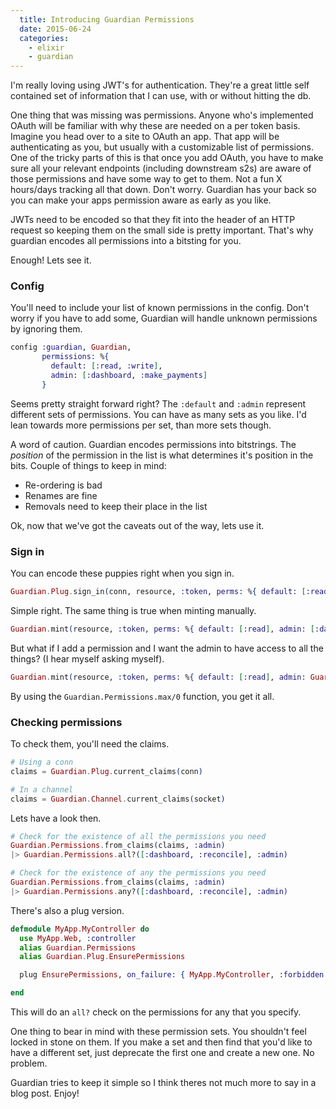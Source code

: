 ```yaml
---
  title: Introducing Guardian Permissions
  date: 2015-06-24
  categories:
    - elixir
    - guardian
---
```


I'm really loving using JWT's for authentication. They're a great little self
contained set of information that I can use, with or without hitting the db.

One thing that was missing was permissions. Anyone who's implemented OAuth will
be familiar with why these are needed on a per token basis. Imagine you head
over to a site to OAuth an app. That app will be authenticating as you, but
usually with a customizable list of permissions. One of the tricky parts of this
is that once you add OAuth, you have to make sure all your relevant endpoints
(including downstream s2s) are aware of those permissions and have some way to
get to them. Not a fun X hours/days tracking all that down. Don't worry.
Guardian has your back so you can make your apps permission aware as early as
you like.

JWTs need to be encoded so that they fit into the header of an HTTP request so
keeping them on the small side is pretty important. That's why guardian encodes
all permissions into a bitsting for you.

Enough! Lets see it.

### Config

You'll need to include your list of known permissions in the config. Don't worry
if you have to add some, Guardian will handle unknown permissions by ignoring
them.

```elixir
config :guardian, Guardian,
       permissions: %{
         default: [:read, :write],
         admin: [:dashboard, :make_payments]
       }
```

Seems pretty straight forward right? The `:default` and `:admin` represent
different sets of permissions. You can have as many sets as you like. I'd lean
towards more permissions per set, than more sets though.

A word of caution. Guardian encodes permissions into bitstrings. The _position_
of the permission in the list is what determines it's position in the bits.
Couple of things to keep in mind:

* Re-ordering is bad
* Renames are fine
* Removals need to keep their place in the list

Ok, now that we've got the caveats out of the way, lets use it.

### Sign in

You can encode these puppies right when you sign in.

```elixir
Guardian.Plug.sign_in(conn, resource, :token, perms: %{ default: [:read], admin: [:dashboard]})
```

Simple right. The same thing is true when minting manually.

```elixir
Guardian.mint(resource, :token, perms: %{ default: [:read], admin: [:dashboard]})
```

But what if I add a permission and I want the admin to have access to all the
things? (I hear myself asking myself).

```elixir
Guardian.mint(resource, :token, perms: %{ default: [:read], admin: Guardian.Permissions.max})
```

By using the `Guardian.Permissions.max/0` function, you get it all.

### Checking permissions

To check them, you'll need the claims.

```elixir
# Using a conn
claims = Guardian.Plug.current_claims(conn)

# In a channel
claims = Guardian.Channel.current_claims(socket)
```

Lets have a look then.

```elixir
# Check for the existence of all the permissions you need
Guardian.Permissions.from_claims(claims, :admin)
|> Guardian.Permissions.all?([:dashboard, :reconcile], :admin)

# Check for the existence of any the permissions you need
Guardian.Permissions.from_claims(claims, :admin)
|> Guardian.Permissions.any?([:dashboard, :reconcile], :admin)
```

There's also a plug version.

```elixir
defmodule MyApp.MyController do
  use MyApp.Web, :controller
  alias Guardian.Permissions
  alias Guardian.Plug.EnsurePermissions

  plug EnsurePermissions, on_failure: { MyApp.MyController, :forbidden }, admin: [:dashboard]

end
```

This will do an `all?` check on the permissions for any that you specify.

One thing to bear in mind with these permission sets. You shouldn't feel locked
in stone on them. If you make a set and then find that you'd like to have a
different set, just deprecate the first one and create a new one. No problem.

Guardian tries to keep it simple so I think theres not much more to say in a
blog post. Enjoy!

